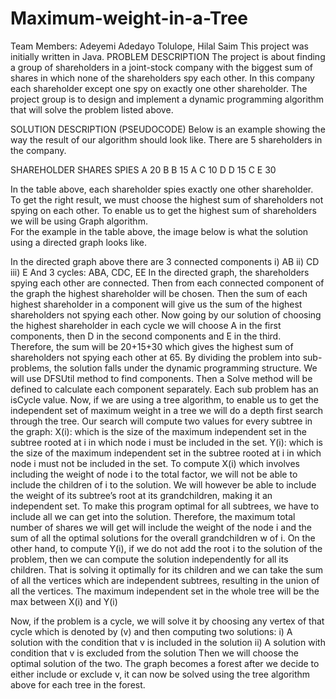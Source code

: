 # Maximum-weight-in-a-Tree
Team Members: Adeyemi Adedayo Tolulope, Hilal Saim 
This project was initially written in Java.
PROBLEM DESCRIPTION 
The project is about finding a group of shareholders in a joint-stock company with the biggest sum of shares in which none of the shareholders spy each other. 
In this company each shareholder except one spy on exactly one other shareholder. 
The project group is to design and implement a dynamic programming algorithm that will solve the problem listed above. 
 
SOLUTION DESCRIPTION (PSEUDOCODE) 
Below is an example showing the way the result of our algorithm should look like. 
There are 5 shareholders in the company.  
  
SHAREHOLDER 	SHARES  	SPIES 
A 	20 	B 
B 	15 	A 
C 	10 	D 
D 	15 	C 
E 	30 	  
  
In the table above, each shareholder spies exactly one other shareholder. To get the right result, we must choose the highest sum of shareholders not spying on each other. 
To enable us to get the highest sum of shareholders we will be using Graph algorithm.  
For the example in the table above, the image below is what the solution using a directed graph looks like. 
 
 
In the directed graph above there are 3 connected components 
i)              AB      ii) CD         iii) E 
And 3 cycles: ABA, CDC, EE 
In the directed graph, the shareholders spying each other are connected. Then from each connected component of the graph the highest shareholder will be chosen. Then the sum of each highest shareholder in a component will give us the sum of the highest shareholders not spying each other. 
Now going by our solution of choosing the highest shareholder in each cycle we will choose A in the first components, then D in the second components and E in the third. 
Therefore, the sum will be 20+15+30 which gives the highest sum of shareholders not spying each other at 65. 
By dividing the problem into sub-problems, the solution falls under the dynamic programming structure.
We will use DFSUtil method to find components. 
Then a Solve method will be defined to calculate each component separately. 
Each sub problem has an isCycle value. 
Now, if we are using a tree algorithm, to enable us to get the independent set of maximum weight in a tree we will do a depth first search through the tree. Our search will compute two values for every subtree in the graph:
X(i): which is the size of the maximum independent set in the subtree
rooted at i in which node i must be included in the set.
Y(i): which is the size of the maximum independent set in the subtree
rooted at i in which node i must not be included in the set.
To compute X(i) which involves including the weight of node i to the total factor, we will not be able to include the children of i to the solution. We will however be able to include the weight of its subtree’s root at its grandchildren, making it an independent set. To make this program optimal for all subtrees, we have to include all we can get into the solution. Therefore, the maximum total number of shares we will get will include the weight of the node i and the sum of all the optimal solutions for the overall grandchildren w of i. On the other hand, to compute Y(i), if we do not add the root i to the solution of the problem, then we can compute the solution independently for all its children. That is solving it optimally for its children and we can take the sum of all the vertices which are independent subtrees, resulting in the union of all the vertices.
The maximum independent set in the whole tree will be the max between X(i) and Y(i)

Now, if the problem is a cycle, we will solve it by choosing any vertex of that cycle which is denoted by (v) and then computing two solutions: 
i) A solution with the condition that v is included in the solution 
ii) A solution with condition that v is excluded from the solution 
Then we will choose the optimal solution of the two. The graph becomes a forest after we decide to either include or exclude v, it can now be solved using the tree algorithm above for each tree in the forest. 
